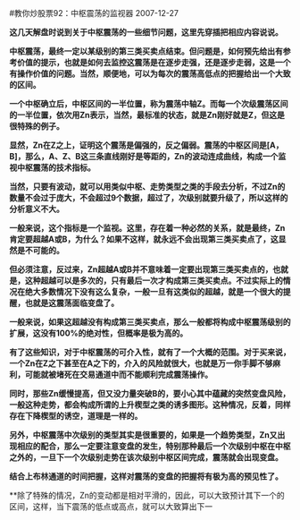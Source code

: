 #教你炒股票92：中枢震荡的监视器
2007-12-27


**这几天解盘时说到关于中枢震荡的一些细节问题，这里先穿插把相应内容说说。**



**中枢震荡，最终一定以某级别的第三类买卖点结束。但问题是，如何预先给出有参考价值的提示，也就是如何去监控这震荡是在逐步走强，还是逐步走弱，这是一个有操作价值的问题。当然，顺便地，可以为每次的震荡高低点的把握给出一个大致的区间。**



**一个中枢确立后，中枢区间的一半位置，称为震荡中轴Z。而每一个次级震荡区间的一半位置，依次用Zn表示，当然，最标准的状态，就是Zn刚好就是Z，但这是很特殊的例子。**



**显然，Zn在Z之上，证明这个震荡是偏强的，反之偏弱。震荡的中枢区间是[A，B]，那么，A、Z、B这三条直线刚好是等距的，Zn的波动连成曲线，构成一个监视中枢震荡的技术指标。**



**当然，只要有波动，就可以用类似中枢、走势类型之类的手段去分析，不过Zn的数量不会过于庞大，不会超过9个数据，超过了，次级别就要升级了，所以这样的分析意义不大。**



**一般来说，这个指标是一个监视。这里，存在着一种必然的关系，就是最终，Zn肯定要超越A或B，为什么？如果不这样，就永远不会出现第三类买卖点了，这显然是不可能的。**



**但必须注意，反过来，Zn超越A或B并不意味着一定要出现第三类买卖点的，也就是，这种超越可以是多次的，只有最后一次才构成第三类买卖点。不过实际上的情况在绝大多数情况下没有这么复杂，一般一旦有这类似的超越，就是一个很大的提醒，也就是这震荡面临变盘了。**



**一般来说，如果这超越没有构成第三类买卖点，那么一般都将构成中枢震荡级别的扩展，这没有100%的绝对性，但概率是极为高的。**



**有了这些知识，对于中枢震荡的可介入性，就有了一个大概的范围。对于买来说，一个Zn在Z之下甚至在A之下的，介入的风险就很大，也就是万一你手脚不够麻利，可能就被堵死在交易通道中而不能顺利完成震荡操作。**



**同时，那些Zn缓慢提高，但又没力量突破B的，要小心其中蕴藏的突然变盘风险，一般这种走势，都会构成所谓的上升楔型之类的诱多图形。这种情况，反着，同样存在下降楔型的诱空，道理是一样的。**



**另外，中枢震荡中次级别的类型其实是很重要的，如果是一个趋势类型，Zn又出现相应的配合，那么一定要注意变盘的发生，特别那种最后一个次级别中枢在中枢之外的，一旦下一个次级别走势在该次级别中枢区间完成，震荡就会出现变盘。**



**结合上布林通道的时间把握，这样对震荡的变盘的把握将有极为高的预见性了。**



**除了特殊的情况，Zn的变动都是相对平滑的，因此，可以大致预计其下一个的区间，这样，当下震荡的低点或高点，就可以大致算出下一